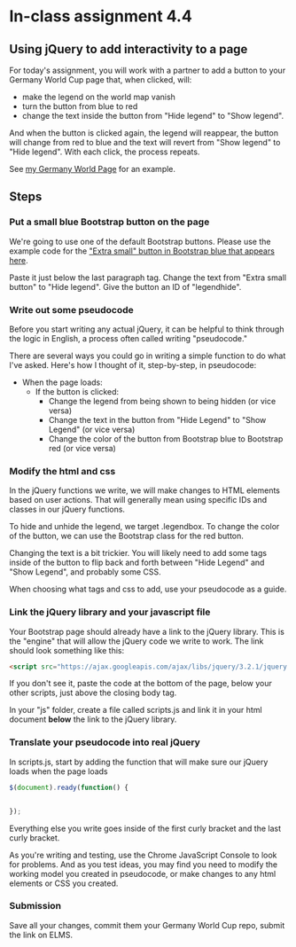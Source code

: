 
# In-class assignment 4.4

## Using jQuery to add interactivity to a page

For today's assignment, you will work with a partner to add a button to your Germany World Cup page that, when clicked, will:

* make the legend on the world map vanish
* turn the button from blue to red
* change the text inside the button from "Hide legend" to "Show legend".

And when the button is clicked again, the legend will reappear, the button will change from red to blue and the text will revert from "Show legend" to "Hide legend". With each click, the process repeats.

See [my Germany World Page](http://smussenden.github.io/germany-world-cup) for an example.

## Steps

### Put a small blue Bootstrap button on the page

We're going to use one of the default Bootstrap buttons.  Please use the example code for the ["Extra small" button in Bootstrap blue that appears here](http://getbootstrap.com/css/#buttons-sizes).  

Paste it just below the last paragraph tag.  Change the text from "Extra small button" to "Hide legend". Give the button an ID of "legendhide".

### Write out some pseudocode

Before you start writing any actual jQuery, it can be helpful to think through the logic in English, a process often called writing "pseudocode."

There are several ways you could go in writing a simple function to do what I've asked.  Here's how I thought of it, step-by-step, in pseudocode:

* When the page loads:
  * If the button is clicked:
    * Change the legend from being shown to being hidden (or vice versa)
    * Change the text in the button from "Hide Legend" to "Show Legend" (or vice versa)
    * Change the color of the button from Bootstrap blue to Bootstrap red (or vice versa)

### Modify the html and css

In the jQuery functions we write, we will make changes to HTML elements based on user actions. That will generally mean using specific IDs and classes in our jQuery functions.

To hide and unhide the legend, we target .legendbox.  To change the color of the button, we can use the Bootstrap class for the red button.

Changing the text is a bit trickier.  You will likely need to add some tags inside of the button to flip back and forth between "Hide Legend" and "Show Legend", and probably some CSS.

When choosing what tags and css to add, use your pseudocode as a guide.

### Link the jQuery library and your javascript file

Your Bootstrap page should already have a link to the jQuery library. This is the "engine" that will allow the jQuery code we write to work. The link should look something like this:

```html
<script src="https://ajax.googleapis.com/ajax/libs/jquery/3.2.1/jquery.min.js"></script>
```

If you don't see it, paste the code at the bottom of the page, below your other scripts, just above the closing body tag.  

In your "js" folder, create a file called scripts.js and link it in your html document **below** the link to the jQuery library.

### Translate your pseudocode into real jQuery

In scripts.js, start by adding the function that will make sure our jQuery loads when the page loads

```js
$(document).ready(function() {


});
```

Everything else you write goes inside of the first curly bracket and the last curly bracket.  

As you're writing and testing, use the Chrome JavaScript Console to look for problems.  And as you test ideas, you may find you need to modify the working model you created in pseudocode, or make changes to any html elements or CSS you created.

### Submission

Save all your changes, commit them your Germany World Cup repo, submit the link on ELMS.

